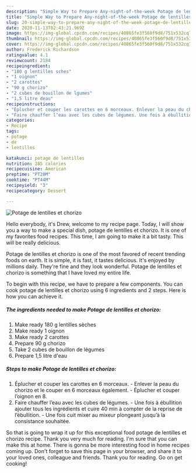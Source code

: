 ```yaml
---
description: "Simple Way to Prepare Any-night-of-the-week Potage de lentilles et chorizo"
title: "Simple Way to Prepare Any-night-of-the-week Potage de lentilles et chorizo"
slug: 20-simple-way-to-prepare-any-night-of-the-week-potage-de-lentilles-et-chorizo
date: 2020-11-13T02:43:21.969Z
image: https://img-global.cpcdn.com/recipes/40865fe3f560f9d8/751x532cq70/potage-de-lentilles-et-chorizo-photo-principale-de-la-recette.jpg
thumbnail: https://img-global.cpcdn.com/recipes/40865fe3f560f9d8/751x532cq70/potage-de-lentilles-et-chorizo-photo-principale-de-la-recette.jpg
cover: https://img-global.cpcdn.com/recipes/40865fe3f560f9d8/751x532cq70/potage-de-lentilles-et-chorizo-photo-principale-de-la-recette.jpg
author: Frederick Richardson
ratingvalue: 4.1
reviewcount: 2184
recipeingredient:
- "180 g lentilles sches"
- "1 oignon"
- "2 carottes"
- "90 g chorizo"
- "2 cubes de bouillon de lgumes"
- "1,5 litre deau"
recipeinstructions:
- "Éplucher et couper les carottes en 6 morceaux. Enlever la peau du chorizo et le couper en 6 morceaux également. Éplucher et couper l’oignon en 8."
- "Faire chauffer l’eau avec les cubes de légumes. Une fois à ébullition ajouter tous les ingrédients et cuire 40 min à compter de la reprise de l’ébullition. Une fois cuit mixer au mixeur plongeant jusqu’à la consistance souhaitée."
categories:
- Recipe
tags:
- potage
- de
- lentilles

katakunci: potage de lentilles 
nutrition: 285 calories
recipecuisine: American
preptime: "PT20M"
cooktime: "PT44M"
recipeyield: "3"
recipecategory: Dessert

---
```



![Potage de lentilles et chorizo](https://img-global.cpcdn.com/recipes/40865fe3f560f9d8/751x532cq70/potage-de-lentilles-et-chorizo-photo-principale-de-la-recette.jpg)

Hello everybody, it's Drew, welcome to my recipe page. Today, I will show you a way to make a special dish, potage de lentilles et chorizo. It is one of my favorites food recipes. This time, I am going to make it a bit tasty. This will be really delicious.

Potage de lentilles et chorizo is one of the most favored of recent trending foods on earth. It is simple, it is fast, it tastes delicious. It's enjoyed by millions daily. They're fine and they look wonderful. Potage de lentilles et chorizo is something that I have loved my entire life.




To begin with this recipe, we have to prepare a few components. You can cook potage de lentilles et chorizo using 6 ingredients and 2 steps. Here is how you can achieve it.

<!--inarticleads1-->

##### The ingredients needed to make Potage de lentilles et chorizo:

1. Make ready 180 g lentilles sèches
1. Make ready 1 oignon
1. Make ready 2 carottes
1. Prepare 90 g chorizo
1. Take 2 cubes de bouillon de légumes
1. Prepare 1,5 litre d&#39;eau




<!--inarticleads2-->

##### Steps to make Potage de lentilles et chorizo:

1. Éplucher et couper les carottes en 6 morceaux. - Enlever la peau du chorizo et le couper en 6 morceaux également. - Éplucher et couper l’oignon en 8.
1. Faire chauffer l’eau avec les cubes de légumes. - Une fois à ébullition ajouter tous les ingrédients et cuire 40 min à compter de la reprise de l’ébullition. - Une fois cuit mixer au mixeur plongeant jusqu’à la consistance souhaitée.




So that is going to wrap it up for this exceptional food potage de lentilles et chorizo recipe. Thank you very much for reading. I'm sure that you can make this at home. There is gonna be more interesting food in home recipes coming up. Don't forget to save this page in your browser, and share it to your loved ones, colleague and friends. Thank you for reading. Go on get cooking!
